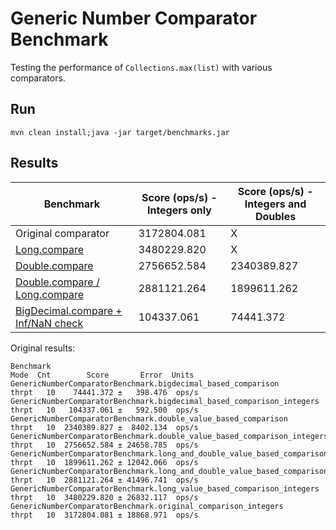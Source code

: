 # Generic Number Comparator Benchmark

Testing the performance of ```Collections.max(list)``` with various comparators.

## Run

```
mvn clean install;java -jar target/benchmarks.jar
```

## Results


| Benchmark                          | Score (ops/s) - Integers only    | Score (ops/s) - Integers and Doubles |
| ---------------------------------- | -------------------------------- | ------------------------------------ |
| Original comparator                | 3172804.081                      | X                                    |
| [Long.compare](https://github.com/dodie/generic-number-comparator-benchmark/blob/master/src/main/java/hu/awm/test/comparison/LongValueBasedComparison.java)                       | 3480229.820                      | X                                    |
| [Double.compare](https://github.com/dodie/generic-number-comparator-benchmark/blob/master/src/main/java/hu/awm/test/comparison/DoubleValueBasedComparison.java)                     | 2756652.584                      | 2340389.827                          |
| [Double.compare / Long.compare](https://github.com/dodie/generic-number-comparator-benchmark/blob/master/src/main/java/hu/awm/test/comparison/LongAndDoubleBasedComparison.java)      | 2881121.264                      | 1899611.262                          |
| [BigDecimal.compare + Inf/NaN check](https://github.com/dodie/generic-number-comparator-benchmark/blob/master/src/main/java/hu/awm/test/comparison/BigDecimalBasedComparison.java) |  104337.061                      |   74441.372                          |


Original results:
```
Benchmark                                                                          Mode  Cnt        Score       Error  Units
GenericNumberComparatorBenchmark.bigdecimal_based_comparison                      thrpt   10    74441.372 ±   398.476  ops/s
GenericNumberComparatorBenchmark.bigdecimal_based_comparison_integers             thrpt   10   104337.061 ±   592.500  ops/s
GenericNumberComparatorBenchmark.double_value_based_comparison                    thrpt   10  2340389.827 ±  8402.134  ops/s
GenericNumberComparatorBenchmark.double_value_based_comparison_integers           thrpt   10  2756652.584 ± 24658.785  ops/s
GenericNumberComparatorBenchmark.long_and_double_value_based_comparison           thrpt   10  1899611.262 ± 12042.066  ops/s
GenericNumberComparatorBenchmark.long_and_double_value_based_comparison_integers  thrpt   10  2881121.264 ± 41496.741  ops/s
GenericNumberComparatorBenchmark.long_value_based_comparison_integers             thrpt   10  3480229.820 ± 26832.117  ops/s
GenericNumberComparatorBenchmark.original_comparison_integers                     thrpt   10  3172804.081 ± 18868.971  ops/s
```
